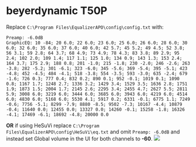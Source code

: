 # beyerdynamic T50P
Replace `C:\Program Files\EqualizerAPO\config\config.txt` with:
```
Preamp: -6.0dB
GraphicEQ: 10 -84; 20 6.0; 22 6.0; 23 6.0; 25 6.0; 26 6.0; 28 6.0; 30 6.0; 32 6.0; 35 6.0; 37 6.0; 40 6.0; 42 5.7; 45 5.2; 49 4.5; 52 3.8; 56 3.1; 59 2.8; 64 3.7; 68 4.9; 73 4.9; 78 4.3; 83 3.8; 89 2.9; 95 2.4; 102 2.0; 109 1.4; 117 1.1; 125 1.0; 134 0.9; 143 1.3; 153 2.4; 164 3.7; 175 2.9; 188 0.8; 201 -1.0; 215 -1.8; 230 -2.0; 246 -2.6; 263 -3.8; 282 -5.2; 301 -6.1; 323 -6.0; 345 -5.6; 369 -5.4; 395 -5.1; 423 -4.8; 452 -4.5; 484 -4.1; 518 -3.8; 554 -3.5; 593 -3.0; 635 -2.4; 679 -1.6; 726 0.3; 777 0.4; 832 0.2; 890 0.1; 952 -0.1; 1019 0.1; 1090 0.8; 1167 1.7; 1248 2.7; 1336 3.2; 1429 3.4; 1529 3.5; 1636 2.8; 1751 1.9; 1873 1.5; 2004 1.7; 2145 2.6; 2295 3.4; 2455 4.7; 2627 5.5; 2811 5.9; 3008 6.0; 3219 6.0; 3444 6.0; 3685 6.0; 3943 6.0; 4219 6.0; 4514 6.0; 4830 6.0; 5168 6.0; 5530 4.1; 5917 0.2; 6331 -0.1; 6775 1.1; 7249 -0.6; 7756 -5.1; 8299 -7.9; 8880 -8.5; 9502 -7.3; 10167 -4.4; 10879 -0.4; 11640 0.0; 12455 0.0; 13327 0.0; 14260 -0.1; 15258 -1.8; 16326 -4.1; 17469 -6.1; 18692 -4.8; 20000 0.0
```
**OR** if using HeSuVi replace `C:\Program Files\EqualizerAPO\config\HeSuVi\eq.txt` and omit `Preamp: -6.0dB` and instead set Global volume in the UI for both channels to **-60**.
![](https://raw.githubusercontent.com/jaakkopasanen/AutoEq/master/results/Sonoma%20Model%20One/headphoncecom/onear/beyerdynamic%20T50P/beyerdynamic%20T50P.png)